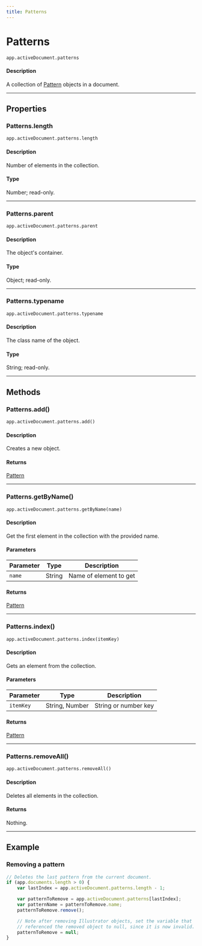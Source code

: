 ```yaml
---
title: Patterns
---
```

# Patterns

`app.activeDocument.patterns`

#### Description

A collection of [Pattern](.././Pattern) objects in a document.

---

## Properties

### Patterns.length

`app.activeDocument.patterns.length`

#### Description

Number of elements in the collection.

#### Type

Number; read-only.

---

### Patterns.parent

`app.activeDocument.patterns.parent`

#### Description

The object's container.

#### Type

Object; read-only.

---

### Patterns.typename

`app.activeDocument.patterns.typename`

#### Description

The class name of the object.

#### Type

String; read-only.

---

## Methods

### Patterns.add()

`app.activeDocument.patterns.add()`

#### Description

Creates a new object.

#### Returns

[Pattern](.././Pattern)

---

### Patterns.getByName()

`app.activeDocument.patterns.getByName(name)`

#### Description

Get the first element in the collection with the provided name.

#### Parameters

| Parameter |  Type  |      Description       |
| --------- | ------ | ---------------------- |
| `name`    | String | Name of element to get |

#### Returns

[Pattern](.././Pattern)

---

### Patterns.index()

`app.activeDocument.patterns.index(itemKey)`

#### Description

Gets an element from the collection.

#### Parameters

| Parameter |      Type      |     Description      |
| --------- | -------------- | -------------------- |
| `itemKey` | String, Number | String or number key |

#### Returns

[Pattern](.././Pattern)

---

### Patterns.removeAll()

`app.activeDocument.patterns.removeAll()`

#### Description

Deletes all elements in the collection.

#### Returns

Nothing.

---

## Example

### Removing a pattern

```javascript
// Deletes the last pattern from the current document.
if (app.documents.length > 0) {
    var lastIndex = app.activeDocument.patterns.length - 1;

    var patternToRemove = app.activeDocument.patterns[lastIndex];
    var patternName = patternToRemove.name;
    patternToRemove.remove();

    // Note after removing Illustrator objects, set the variable that
    // referenced the removed object to null, since it is now invalid.
    patternToRemove = null;
}
```
